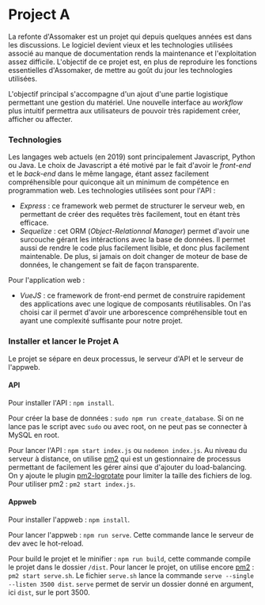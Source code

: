 # Project A

La refonte d'Assomaker est un projet qui depuis quelques années est dans les discussions. 
Le logiciel devient vieux et les technologies utilisées associé au manque de documentation
rends la maintenance et l'exploitation assez difficile. L'objectif de ce projet est, en 
plus de reproduire les fonctions essentielles d'Assomaker, de mettre au goût du jour les
technologies utilisées.

L'objectif principal s'accompagne d'un ajout d'une partie logistique permettant une gestion du matériel.
Une nouvelle interface au _workflow_ plus intuitif permettra aux utilisateurs de pouvoir très rapidement
créer, afficher ou affecter.

### Technologies
Les langages web actuels (en 2019) sont principalement Javascript, Python ou Java. Le choix de Javascript a été
motivé par le fait d'avoir le _front-end_ et le _back-end_ dans le même langage, étant assez facilement compréhensible
pour quiconque ait un minimum de compétence en programmation web.
Les technologies utilisées sont pour l'API :
+ _Express_ : ce framework web permet de structurer le serveur web, en permettant de créer des requêtes très facilement, 
tout en étant très efficace.
+ _Sequelize_ : cet ORM (_Object-Relationnal Manager_) permet d'avoir une surcouche gérant les intéractions avec la base de données.
Il permet aussi de rendre le code plus facilement lisible, et donc plus facilement maintenable. De plus, si jamais on doit changer
 de moteur de base de données, le changement se fait de façon transparente.

Pour l'application web :
+ _VueJS_ : ce framework de front-end permet de construire rapidement des applications avec une logique de composants réutilisables. 
On l'as choisi car il permet d'avoir une arborescence compréhensible tout en ayant une complexité suffisante pour notre projet.

### Installer et lancer le Projet A

Le projet se sépare en deux processus, le serveur d'API et le serveur de l'appweb.

#### API
Pour installer l'API :
`npm install`.

Pour créer la base de données :
`sudo npm run create_database`.
Si on ne lance pas le script avec `sudo` ou avec root, on ne peut pas se connecter à MySQL en root.

Pour lancer l'API :
`npm start index.js` ou `nodemon index.js`.
Au niveau du serveur à distance, on utilise [pm2](https://pm2.keymetrics.io/) qui est un gestionnaire de processus 
permettant de facilement les gérer ainsi que d'ajouter du load-balancing. 
On y ajoute le plugin [pm2-logrotate](https://www.npmjs.com/package/pm2-logrotate) pour limiter la taille des fichiers de log.
Pour utiliser pm2 : `pm2 start index.js`.

#### Appweb
Pour installer l'appweb : 
`npm install`.

Pour lancer l'appweb : 
`npm run serve`. Cette commande lance le serveur de dev avec le hot-reload. 

Pour build le projet et le minifier : 
`npm run build`, cette commande compile le projet dans le dossier `/dist`.
Pour lancer le projet, on utilise encore [pm2](https://pm2.keymetrics.io/) :
`pm2 start serve.sh`. Le fichier `serve.sh` lance la commande `serve --single --listen 3500 dist`. 
`serve` permet de servir un dossier donné en argument, ici `dist`, sur le port 3500.
